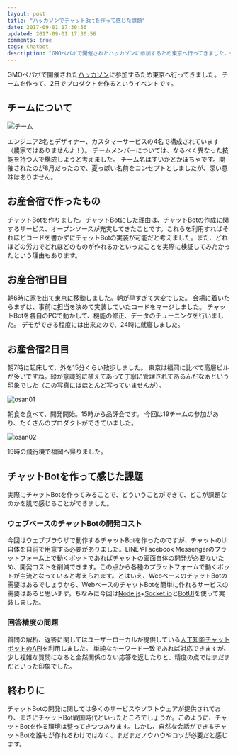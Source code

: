 ```yaml
---
layout: post
title: "ハッカソンでチャットBotを作って感じた課題"
date: 2017-09-01 17:30:56
updated: 2017-09-01 17:30:56
comments: true
tags: Chatbot
description: "GMOペパボで開催されたハッカソンに参加するため東京へ行ってきました。今回は人工知能(AI)のテクノロジーを使ったチャットBotを作り、デモを行いました。"
---
```


GMOペパボで開催された[ハッカソン](http://osan.pepabo.com/)に参加するため東京へ行ってきました。
チームを作って、2日でプロダクトを作るというイベントです。

## チームについて

![チーム](http://img-cdn.jg.jugem.jp/b8d/927914/20170809_1578727.jpg)

エンジニア2名とデザイナー、カスタマーサービスの4名で構成されています（農家ではありませんよ！）。
チームメンバーについては、なるべく異なった技能を持つ人で構成しようと考えました。
チーム名はすいかとかぼちゃです。開催されたのが8月だったので、夏っぽい名前をコンセプトとしましたが、深い意味はありません。

## お産合宿で作ったもの

チャットBotを作りました。チャットBotにした理由は、チャットBotの作成に関するサービス、オープンソースが充実してきたことです。これらを利用すればそれほどコードを書かずにチャットBotの実装が可能だと考えました。また、どれほどの労力でどれほどのものが作れるかといったことを実際に検証してみたかったという理由もあります。

## お産合宿1日目

朝6時に家を出て東京に移動しました。朝が早すぎて大変でした。
会場に着いたらまずは、事前に担当を決めて実装していたコードをマージしました。
チャットBotを各自のPCで動かして、機能の修正、データのチューニングを行いました。
デモができる程度には出来たので、24時に就寝しました。

## お産合宿2日目

朝7時に起床して、外を15分くらい散歩しました。
東京は福岡に比べて高層ビルが多いですね。緑が意識的に植えてあって丁寧に管理されてあるんだなぁという印象でした（この写真にはほとんど写っていませんが）。

![osan01](/images/osan01.jpeg)

朝食を食べて、開発開始。15時から品評会です。
今回は19チームの参加があり、たくさんのプロダクトができていました。

![osan02](/images/osan02.jpeg)

19時の飛行機で福岡へ帰りました。

## チャットBotを作って感じた課題

実際にチャットBotを作ってみることで、どういうことができて、どこが課題なのかを肌で感じることができました。

### ウェブベースのチャットBotの開発コスト

今回はウェブブラウザで動作するチャットBotを作ったのですが、チャットのUI自体を自前で用意する必要がありました。LINEやFacebook Messengerのプラットフォーム上で動くボットであればチャットの画面自体の開発が必要ないため、開発コストを削減できます。この点から各種のプラットフォームで動くボットが主流となっていると考えられます。とはいえ、WebベースのチャットBotの需要はあるでしょうから、WebベースのチャットBotを簡単に作れるサービスの需要はあると思います。ちなみに今回は[Node.js](https://nodejs.org/en/)+[Socket.io](https://socket.io/)と[BotUI](https://github.com/botui/botui)を使って実装しました。

### 回答精度の問題

質問の解析、返答に関してはユーザーローカルが提供している[人工知能チャットボットのAPI](http://ai.userlocal.jp/)を利用しました。
単純なキーワード一致であれば対応できますが、少し複雑な質問になると全然関係のない応答を返したりと、精度の点ではまだまだといった印象でした。

## 終わりに

チャットBotの開発に関しては多くのサービスやソフトウェアが提供されており、まさにチャットBot戦国時代といったところでしょうか。このように、チャットBotを作る環境は整ってきつつあります。しかし、自然な会話ができるチャットBotを誰もが作れるわけではなく、まだまだノウハウやコツが必要だと感じます。
